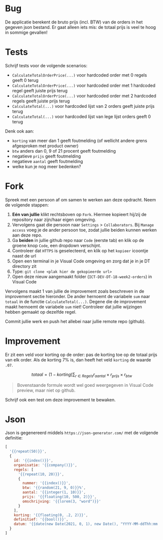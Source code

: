 # Bug

De applicatie berekent de bruto prijs (incl. BTW) van de orders in het gegeven json bestand. Er gaat alleen iets mis: de totaal prijs is veel te hoog in sommige gevallen!

# Tests

Schrijf tests voor de volgende scenarios:

 - `CalculateTotalOrderPrice(...)` voor hardcoded order met 0 regels geeft 0 terug
 - `CalculateTotalOrderPrice(...)` voor hardcoded order met 1 hardcoded regel geeft juiste prijs terug
 - `CalculateTotalOrderPrice(...)` voor hardcoded order met 2 hardcoded regels geeft juiste prijs terug
 - `CalculateTotal(...)` voor hardcoded lijst van 2 orders geeft juiste prijs terug
 - `CalculateTotal(...)` voor hardcoded lijst van lege lijst orders geeft 0 terug

Denk ook aan:

 - `korting` van meer dan 1 geeft foutmelding (of wellicht andere grens afgesproken met product owner)
 - `btw` anders dan 0, 9 of 21 procent geeft foutmelding
 - negatieve `prijs` geeft foutmelding
 - negatieve `aantal` geeft foutmelding
 - welke kun je nog meer bedenken?

# Fork

Spreek met een persoon af om samen te werken aan deze opdracht. Neem de volgende stappen:

1. **Eén van jullie** klikt rechtsboven op `Fork`. Hiermee kopieert hij/zij de repository naar zijn/haar eigen omgeving. 
2. Vervolgens gaat die persoon naar `Settings` &gt; `Collaborators`. Bij `Manage access` voeg je de ander persoon toe, zodat jullie beiden kunnen werken aan deze repo. 
3. Ga **beiden** in jullie github repo naar `Code` (eerste tab) en klik op de groene knop `Code`, een dropdown verschijnt.
4. Controleer dat `HTTPS` is geselecteerd, en klik op het `kopieer` icoontje naast de url
5. Open een terminal in je Visual Code omgeving en zorg dat je in je DT directory zit
6. Type: `git clone <plak hier de gekopieerde url>`
7. Open deze nieuw aangemaakt folder (`ICT-DEV-DT-18-week2-orders`) in Visual Code

Vervolgens maakt 1 van jullie de improvement zoals beschreven in de improvement sectie hieronder. De ander hernoemt de variabele `sum` naar `totaal` in de functie `CalculateTotal(...)`. Degene die de improvement maakt hernoemt de variabele `sum` niet! Controleer dat jullie wijzingen hebben gemaakt op dezelfde regel.

Commit jullie werk en push het allebei naar jullie remote repo (github).

# Improvement

Er zit een veld voor korting op de order: pas de korting toe op de totaal prijs van elk order. Als de korting 7% is, dan heeft het veld `korting` de waarde `.07`.

$$totaal = (1 - korting) \sum_{r \in Regels} r_{aantal} \times r_{prijs} \times r_{btw}$$

> Bovenstaande formule wordt wel goed weergegeven in Visual Code preview, maar niet op github.

Schrijf ook een test om deze improvement te bewaken.

# Json

Json is gegenereerd middels `https://json-generator.com/` met de volgende definitie:

```js
[
  '{{repeat(50)}}',
  {
    id: '{{index()}}',
    organisatie: '{{company()}}',
    regels: [
      '{{repeat(10, 20)}}',
      {
        nummer: '{{index()}}',
        btw: '{{random(21, 9, 0)}}%',
        aantal: '{{integer(1, 10)}}',
        prijs: '{{floating(10, 500, 2)}}',
        omschrijving: '{{lorem(3, "word")}}'
      }
    ],
    korting: '{{floating(0, .2, 2)}}',
    definitief: '{{bool()}}',
    datum: '{{date(new Date(2021, 0, 1), new Date(), "YYYY-MM-ddThh:mm:ssZ")}}'
  }
]
```